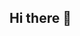 ## Hi there 👋

<!--
**Khush103/Khush103** is a ✨ _special_ ✨ repository because its `README.md` (this file) appears on your GitHub profile.

Here are some ideas to get you started:

- 🔭 I have created this repo to have some hands on git.
- 🌱 I’m currently learning basic git commands.
-->
